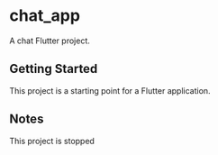 # chat_app

A chat Flutter project.

## Getting Started

This project is a starting point for a Flutter application.

## Notes
This project is stopped 
